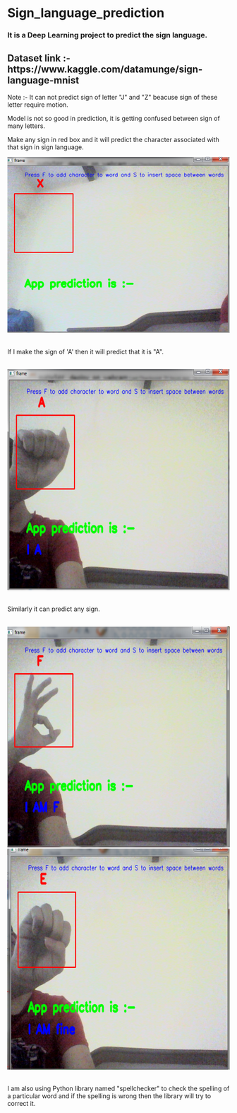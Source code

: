 # Sign_language_prediction

<h3> It is a Deep Learning project to predict the sign language.</h3>
<h2>Dataset link :- https://www.kaggle.com/datamunge/sign-language-mnist </h2>
<p>Note :- It can not predict sign of letter "J" and "Z" beacuse sign of these letter require motion. </p>
<p>Model is not so good in prediction, it is getting confused between sign of many letters.</p>
<p>Make any sign in red box and  it will predict the character associated with that sign in sign language.</p>
<span>
  <img src="interface.png" width="700" height:"500" title="Starting interface">
</span>
<br>
<br>
<p>If I make the sign of 'A' then it will predict that it is "A". </p>
<br>
<span >
  <img src="ia.png" width="700" height="500" title="after pressing F button">
</span>
<br>
<br>
<p>Similarly it can predict any sign. </p>
<br>
<span >
  <img src="f.png" width="700" height="500" title="after pressing F button">
</span>
<br>

<span>
  <img src="e.png" width="700" height="500">
</span>
<br>
<br>
<p>I am also using Python library named "spellchecker" to check the spelling of a particular word and if the spelling is wrong then the library will try to correct it.</p>
